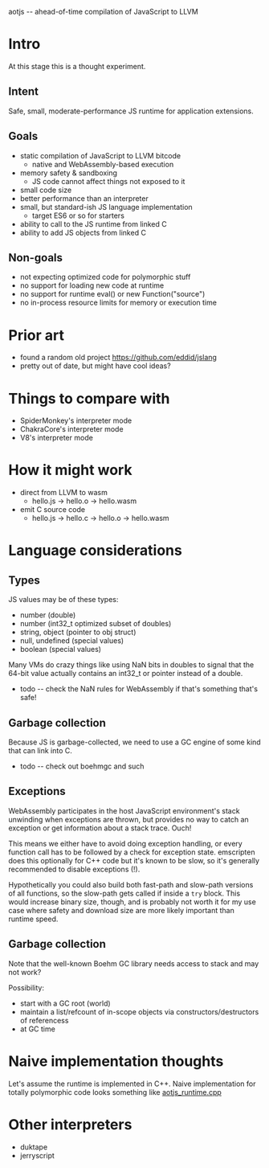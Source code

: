 aotjs -- ahead-of-time compilation of JavaScript to LLVM

# Intro

At this stage this is a thought experiment.

## Intent

Safe, small, moderate-performance JS runtime for application extensions.

## Goals

* static compilation of JavaScript to LLVM bitcode
    * native and WebAssembly-based execution
* memory safety & sandboxing
    * JS code cannot affect things not exposed to it
* small code size
* better performance than an interpreter
* small, but standard-ish JS language implementation
    * target ES6 or so for starters
* ability to call to the JS runtime from linked C
* ability to add JS objects from linked C

## Non-goals

* not expecting optimized code for polymorphic stuff
* no support for loading new code at runtime
* no support for runtime eval() or new Function("source")
* no in-process resource limits for memory or execution time


# Prior art

* found a random old project https://github.com/eddid/jslang
* pretty out of date, but might have cool ideas?

# Things to compare with

* SpiderMonkey's interpreter mode
* ChakraCore's interpreter mode
* V8's interpreter mode

# How it might work

* direct from LLVM to wasm
    * hello.js -> hello.o -> hello.wasm
* emit C source code
    * hello.js -> hello.c -> hello.o -> hello.wasm


# Language considerations

## Types

JS values may be of these types:
* number (double)
* number (int32_t optimized subset of doubles)
* string, object (pointer to obj struct)
* null, undefined (special values)
* boolean (special values)

Many VMs do crazy things like using NaN bits in doubles to signal that the
64-bit value actually contains an int32_t or pointer instead of a double.
* todo -- check the NaN rules for WebAssembly if that's something that's safe!

## Garbage collection
Because JS is garbage-collected, we need to use a GC engine of some kind
that can link into C.
* todo -- check out boehmgc and such

## Exceptions

WebAssembly participates in the host JavaScript environment's stack unwinding
when exceptions are thrown, but provides no way to catch an exception or get
information about a stack trace. Ouch!

This means we either have to avoid doing exception handling, or every function
call has to be followed by a check for exception state. emscripten does this
optionally for C++ code but it's known to be slow, so it's generally recommended
to disable exceptions (!).

Hypothetically you could also build both fast-path and slow-path versions of
all functions, so the slow-path gets called if inside a `try` block. This would
increase binary size, though, and is probably not worth it for my use case
where safety and download size are more likely important than runtime speed.


## Garbage collection

Note that the well-known Boehm GC library needs access to stack and may not work?

Possibility:
* start with a GC root (world)
* maintain a list/refcount of in-scope objects via constructors/destructors of referencess
* at GC time


# Naive implementation thoughts

Let's assume the runtime is implemented in C++. Naive implementation for totally
polymorphic code looks something like [aotjs_runtime.cpp](aotjs_runtime.cpp)




# Other interpreters

* duktape
* jerryscript
